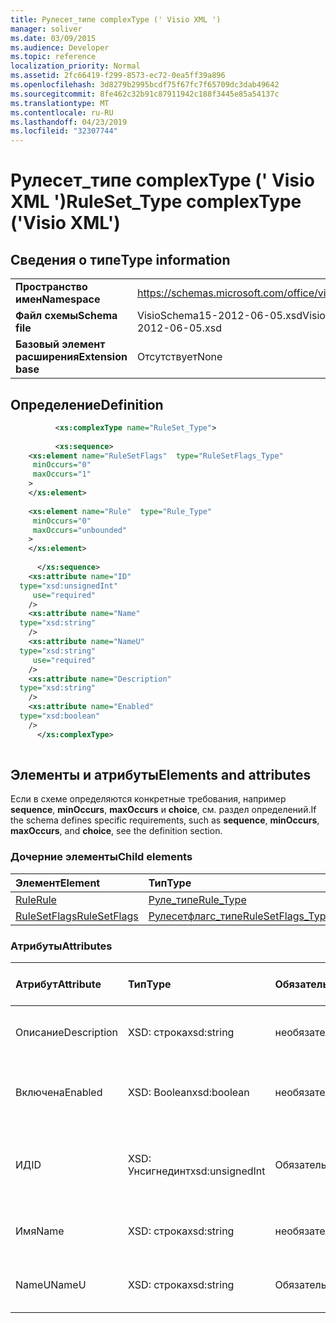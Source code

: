 ```yaml
---
title: Рулесет_типе complexType (' Visio XML ')
manager: soliver
ms.date: 03/09/2015
ms.audience: Developer
ms.topic: reference
localization_priority: Normal
ms.assetid: 2fc66419-f299-8573-ec72-0ea5ff39a896
ms.openlocfilehash: 3d8279b2995bcdf75f67fc7f65709dc3dab49642
ms.sourcegitcommit: 8fe462c32b91c87911942c188f3445e85a54137c
ms.translationtype: MT
ms.contentlocale: ru-RU
ms.lasthandoff: 04/23/2019
ms.locfileid: "32307744"
---
```

# <a name="rulesettype-complextype-visio-xml"></a><span data-ttu-id="a3d20-102">Рулесет_типе complexType (' Visio XML ')</span><span class="sxs-lookup"><span data-stu-id="a3d20-102">RuleSet_Type complexType ('Visio XML')</span></span>

## <a name="type-information"></a><span data-ttu-id="a3d20-103">Сведения о типе</span><span class="sxs-lookup"><span data-stu-id="a3d20-103">Type information</span></span>

|||
|:-----|:-----|
|<span data-ttu-id="a3d20-104">**Пространство имен**</span><span class="sxs-lookup"><span data-stu-id="a3d20-104">**Namespace**</span></span> <br/> |https://schemas.microsoft.com/office/visio/2011/1/core  <br/> |
|<span data-ttu-id="a3d20-105">**Файл схемы**</span><span class="sxs-lookup"><span data-stu-id="a3d20-105">**Schema file**</span></span> <br/> |<span data-ttu-id="a3d20-106">VisioSchema15-2012-06-05.xsd</span><span class="sxs-lookup"><span data-stu-id="a3d20-106">VisioSchema15-2012-06-05.xsd</span></span>  <br/> |
|<span data-ttu-id="a3d20-107">**Базовый элемент расширения**</span><span class="sxs-lookup"><span data-stu-id="a3d20-107">**Extension base**</span></span> <br/> |<span data-ttu-id="a3d20-108">Отсутствует</span><span class="sxs-lookup"><span data-stu-id="a3d20-108">None</span></span>  <br/> |
   
## <a name="definition"></a><span data-ttu-id="a3d20-109">Определение</span><span class="sxs-lookup"><span data-stu-id="a3d20-109">Definition</span></span>

```XML
          <xs:complexType name="RuleSet_Type">
          
          <xs:sequence>
    <xs:element name="RuleSetFlags"  type="RuleSetFlags_Type"
     minOccurs="0"
     maxOccurs="1"
    >
    </xs:element>
    
    <xs:element name="Rule"  type="Rule_Type"
     minOccurs="0"
     maxOccurs="unbounded"
    >
    </xs:element>
    
      </xs:sequence>
    <xs:attribute name="ID"
  type="xsd:unsignedInt"
     use="required"
    />
    <xs:attribute name="Name"
  type="xsd:string"
    />
    <xs:attribute name="NameU"
  type="xsd:string"
     use="required"
    />
    <xs:attribute name="Description"
  type="xsd:string"
    />
    <xs:attribute name="Enabled"
  type="xsd:boolean"
    />
      </xs:complexType>
      
```

## <a name="elements-and-attributes"></a><span data-ttu-id="a3d20-110">Элементы и атрибуты</span><span class="sxs-lookup"><span data-stu-id="a3d20-110">Elements and attributes</span></span>

<span data-ttu-id="a3d20-111">Если в схеме определяются конкретные требования, например **sequence**, **minOccurs**, **maxOccurs** и **choice**, см. раздел определений.</span><span class="sxs-lookup"><span data-stu-id="a3d20-111">If the schema defines specific requirements, such as **sequence**, **minOccurs**, **maxOccurs**, and **choice**, see the definition section.</span></span> 
  
### <a name="child-elements"></a><span data-ttu-id="a3d20-112">Дочерние элементы</span><span class="sxs-lookup"><span data-stu-id="a3d20-112">Child elements</span></span>

|<span data-ttu-id="a3d20-113">**Элемент**</span><span class="sxs-lookup"><span data-stu-id="a3d20-113">**Element**</span></span>|<span data-ttu-id="a3d20-114">**Тип**</span><span class="sxs-lookup"><span data-stu-id="a3d20-114">**Type**</span></span>|<span data-ttu-id="a3d20-115">**Описание**</span><span class="sxs-lookup"><span data-stu-id="a3d20-115">**Description**</span></span>|
|:-----|:-----|:-----|
|[<span data-ttu-id="a3d20-116">Rule</span><span class="sxs-lookup"><span data-stu-id="a3d20-116">Rule</span></span>](rule-element-ruleset_type-complextypevisio-xml.md) <br/> |[<span data-ttu-id="a3d20-117">Руле_типе</span><span class="sxs-lookup"><span data-stu-id="a3d20-117">Rule_Type</span></span>](rule_type-complextypevisio-xml.md) <br/> ||
|[<span data-ttu-id="a3d20-118">RuleSetFlags</span><span class="sxs-lookup"><span data-stu-id="a3d20-118">RuleSetFlags</span></span>](rulesetflags-element-ruleset_type-complextypevisio-xml.md) <br/> |[<span data-ttu-id="a3d20-119">Рулесетфлагс_типе</span><span class="sxs-lookup"><span data-stu-id="a3d20-119">RuleSetFlags_Type</span></span>](rulesetflags_type-complextypevisio-xml.md) <br/> ||
   
### <a name="attributes"></a><span data-ttu-id="a3d20-120">Атрибуты</span><span class="sxs-lookup"><span data-stu-id="a3d20-120">Attributes</span></span>

|<span data-ttu-id="a3d20-121">**Атрибут**</span><span class="sxs-lookup"><span data-stu-id="a3d20-121">**Attribute**</span></span>|<span data-ttu-id="a3d20-122">**Тип**</span><span class="sxs-lookup"><span data-stu-id="a3d20-122">**Type**</span></span>|<span data-ttu-id="a3d20-123">**Обязательный**</span><span class="sxs-lookup"><span data-stu-id="a3d20-123">**Required**</span></span>|<span data-ttu-id="a3d20-124">**Описание**</span><span class="sxs-lookup"><span data-stu-id="a3d20-124">**Description**</span></span>|<span data-ttu-id="a3d20-125">**Возможные значения**</span><span class="sxs-lookup"><span data-stu-id="a3d20-125">**Possible values**</span></span>|
|:-----|:-----|:-----|:-----|:-----|
|<span data-ttu-id="a3d20-126">Описание</span><span class="sxs-lookup"><span data-stu-id="a3d20-126">Description</span></span>  <br/> |<span data-ttu-id="a3d20-127">XSD: строка</span><span class="sxs-lookup"><span data-stu-id="a3d20-127">xsd:string</span></span>  <br/> |<span data-ttu-id="a3d20-128">необязательный</span><span class="sxs-lookup"><span data-stu-id="a3d20-128">optional</span></span>  <br/> ||<span data-ttu-id="a3d20-129">Значения типа String: XSD.</span><span class="sxs-lookup"><span data-stu-id="a3d20-129">Values of the xsd:string type.</span></span>  <br/> |
|<span data-ttu-id="a3d20-130">Включена</span><span class="sxs-lookup"><span data-stu-id="a3d20-130">Enabled</span></span>  <br/> |<span data-ttu-id="a3d20-131">XSD: Boolean</span><span class="sxs-lookup"><span data-stu-id="a3d20-131">xsd:boolean</span></span>  <br/> |<span data-ttu-id="a3d20-132">необязательный</span><span class="sxs-lookup"><span data-stu-id="a3d20-132">optional</span></span>  <br/> ||<span data-ttu-id="a3d20-133">Значения типа XSD: Boolean.</span><span class="sxs-lookup"><span data-stu-id="a3d20-133">Values of the xsd:boolean type.</span></span>  <br/> |
|<span data-ttu-id="a3d20-134">ИД</span><span class="sxs-lookup"><span data-stu-id="a3d20-134">ID</span></span>  <br/> |<span data-ttu-id="a3d20-135">XSD: Унсигнединт</span><span class="sxs-lookup"><span data-stu-id="a3d20-135">xsd:unsignedInt</span></span>  <br/> |<span data-ttu-id="a3d20-136">Обязательный</span><span class="sxs-lookup"><span data-stu-id="a3d20-136">required</span></span>  <br/> ||<span data-ttu-id="a3d20-137">Значения типа XSD: Унсигнединт.</span><span class="sxs-lookup"><span data-stu-id="a3d20-137">Values of the xsd:unsignedInt type.</span></span>  <br/> |
|<span data-ttu-id="a3d20-138">Имя</span><span class="sxs-lookup"><span data-stu-id="a3d20-138">Name</span></span>  <br/> |<span data-ttu-id="a3d20-139">XSD: строка</span><span class="sxs-lookup"><span data-stu-id="a3d20-139">xsd:string</span></span>  <br/> |<span data-ttu-id="a3d20-140">необязательный</span><span class="sxs-lookup"><span data-stu-id="a3d20-140">optional</span></span>  <br/> ||<span data-ttu-id="a3d20-141">Значения типа String: XSD.</span><span class="sxs-lookup"><span data-stu-id="a3d20-141">Values of the xsd:string type.</span></span>  <br/> |
|<span data-ttu-id="a3d20-142">NameU</span><span class="sxs-lookup"><span data-stu-id="a3d20-142">NameU</span></span>  <br/> |<span data-ttu-id="a3d20-143">XSD: строка</span><span class="sxs-lookup"><span data-stu-id="a3d20-143">xsd:string</span></span>  <br/> |<span data-ttu-id="a3d20-144">Обязательный</span><span class="sxs-lookup"><span data-stu-id="a3d20-144">required</span></span>  <br/> ||<span data-ttu-id="a3d20-145">Значения типа String: XSD.</span><span class="sxs-lookup"><span data-stu-id="a3d20-145">Values of the xsd:string type.</span></span>  <br/> |
   

